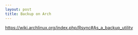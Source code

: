 ```yaml
---
layout: post
title: Backup on Arch
---
```


https://wiki.archlinux.org/index.php/Rsync#As_a_backup_utility